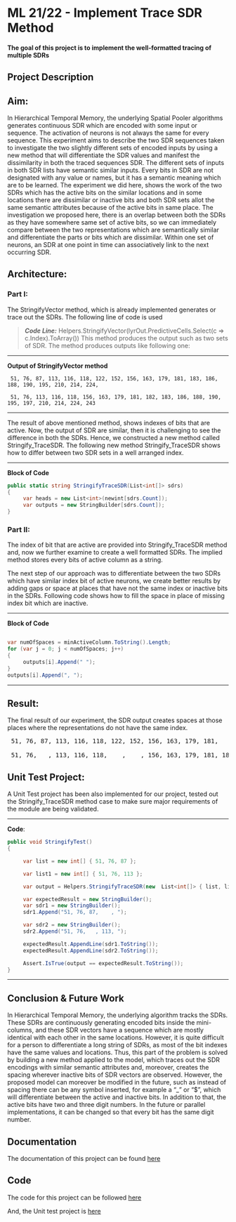 # ML 21/22 - Implement Trace SDR Method

#### The goal of this project is to implement the well-formatted tracing of multiple SDRs 

## Project Description 
## Aim:
In Hierarchical Temporal Memory, the underlying Spatial Pooler algorithms generates continuous SDR which are encoded with some input or sequence. The activation of neurons is not always the same for every sequence. This experiment aims to describe the two SDR sequences  taken to investigate the two slightly different sets of encoded inputs by using a new method that will differentiate the SDR values and manifest the dissimilarity in both the traced sequences SDR. The different sets of inputs in both SDR lists have semantic similar inputs. Every bits in SDR are not designated with any value or names, but it has a semantic meaning which are to be learned. The experiment we did here, shows the work of the two SDRs which has the active bits on the similar locations and in some locations there are dissimilar or inactive bits and both SDR sets allot the same semantic attributes because of the active bits in same place. The investigation we proposed here, there is an overlap between both the SDRs as they have somewhere same set of active bits, so we can immediately compare between the two representations which are semantically similar and differentiate the parts or bits which are dissimilar. Within one set of neurons, an SDR at one point in time can associatively link to the next occurring SDR.

## Architecture:
### Part I:

The StringifyVector method, which is already implemented generates or trace out the SDRs. The following line of code is used

> **_Code Line:_**  Helpers.StringifyVector(lyrOut.PredictiveCells.Select(c => c.Index).ToArray())
This method produces the output such as two sets of SDR. The method produces outputs like following one:

---

**Output of StringifyVector method**

     51, 76, 87, 113, 116, 118, 122, 152, 156, 163, 179, 181, 183, 186, 188, 190, 195, 210, 214, 224, 

     51, 76, 113, 116, 118, 156, 163, 179, 181, 182, 183, 186, 188, 190, 195, 197, 210, 214, 224, 243

---
The result of above mentioned method, shows indexes of bits that are active. Now, the output of SDR are similar, then it is challenging to see the difference in both the SDRs. Hence, we constructed a new method called Stringify_TraceSDR. The following new method Stringify_TraceSDR shows how to differ between two SDR sets in a well arranged index.

---
**Block of Code**

```csharp
public static string StringifyTraceSDR(List<int[]> sdrs)
{
     var heads = new List<int>(newint[sdrs.Count]);
     var outputs = new StringBuilder[sdrs.Count]);
}
```

### Part II:

The index of bit that are active are provided into Stringify_TraceSDR method and, now we further examine to create a well formatted SDRs. The implied method stores every bits of active column as a string. 

The next step of our approach was to differentiate between the two SDRs which have similar index bit of active neurons, we create better results by adding gaps or space at places that have not the same index or inactive bits in the SDRs. Following code shows how to fill the space in place of missing index bit which are inactive. 

---

**Block of Code**

```csharp

var numOfSpaces = minActiveColumn.ToString().Length; 
for (var j = 0; j < numOfSpaces; j++)
{
     outputs[i].Append(" ");
}
outputs[i].Append(", ");
```
---

## Result:
The final result of our experiment, the SDR output creates spaces at those places where the representations do not have the same index. 

<pre>
 51, 76, 87, 113, 116, 118, 122, 152, 156, 163, 179, 181,    , 183, 186, 188, 190, 195,    , 210, 214, 224,   ,

 51, 76,   , 113, 116, 118,    ,    , 156, 163, 179, 181, 182, 183, 186, 188, 190, 195, 197, 210, 214, 224, 243
</pre>

## Unit Test Project:
A Unit Test project has been also implemented for our project, tested out the Stringify_TraceSDR method case to make sure major requirements of the module are being validated.

---
**Code**:

```csharp
public void StringifyTest()
{

     var list = new int[] { 51, 76, 87 };

     var list1 = new int[] { 51, 76, 113 };

     var output = Helpers.StringifyTraceSDR(new  List<int[]> { list, list1 });

     var expectedResult = new StringBuilder();
     var sdr1 = new StringBuilder();
     sdr1.Append("51, 76, 87,    , ");

     var sdr2 = new StringBuilder();
     sdr2.Append("51, 76,   , 113, ");

     expectedResult.AppendLine(sdr1.ToString());
     expectedResult.AppendLine(sdr2.ToString());

     Assert.IsTrue(output == expectedResult.ToString());
}
```

---

## Conclusion & Future Work

In Hierarchical Temporal Memory, the underlying algorithm tracks the SDRs. These SDRs are continuously generating encoded bits inside the  mini-columns, and these SDR vectors have a sequence which are mostly identical with each other in the same locations. However, it is quite difficult for a person to differentiate a long string of SDRs, as most of the bit indexes have the same values and locations. Thus, this part of the problem is solved by building a new method applied to the model, which traces out the SDR encodings with similar semantic attributes and, moreover, creates the spacing wherever inactive bits of SDR vectors are observed. However, the proposed model can moreover be modified in the future, such as instead of spacing there can be any symbol inserted, for example a “_” or “$”, which will differentiate between the active and inactive bits.  In addition to that, the active bits have two and three digit numbers. In the future or parallel implementations, it can be changed so that every bit has the same digit number. 


## Documentation

The documentation of this project can be found [here](./ML-21-22-26_Implement_Trace_SDR_Method.pdf)

## Code

The code for this project can be followed [here](../NeoCortexApi/Helpers.cs#L35-L147)

And, the Unit test project is [here](../UnitTestsProject/TraceSDRsTest.cs)
